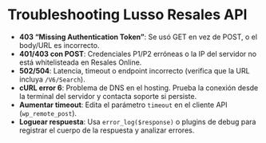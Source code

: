 # Troubleshooting Lusso Resales API

- **403 “Missing Authentication Token”**: Se usó GET en vez de POST, o el body/URL es incorrecto.
- **401/403 con POST**: Credenciales P1/P2 erróneas o la IP del servidor no está whitelisteada en Resales Online.
- **502/504**: Latencia, timeout o endpoint incorrecto (verifica que la URL incluya `/V6/Search`).
- **cURL error 6**: Problema de DNS en el hosting. Prueba la conexión desde la terminal del servidor y contacta soporte si persiste.
- **Aumentar timeout**: Edita el parámetro `timeout` en el cliente API (`wp_remote_post`).
- **Loguear respuesta**: Usa `error_log($response)` o plugins de debug para registrar el cuerpo de la respuesta y analizar errores.
